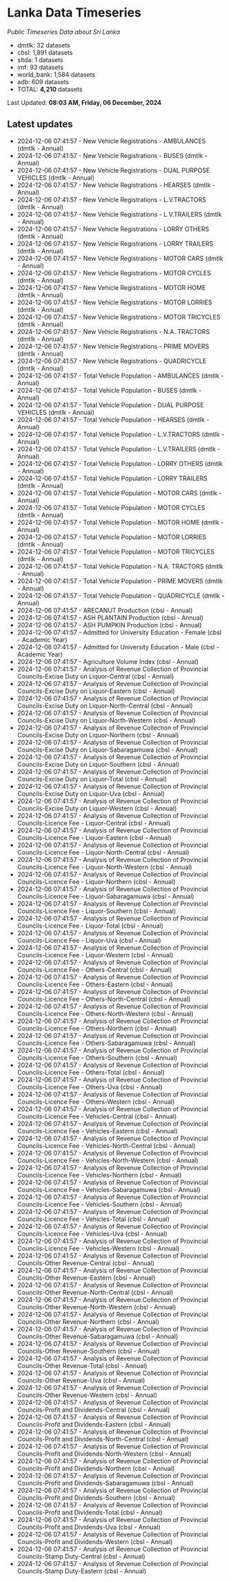 # Lanka Data Timeseries
*Public Timeseries Data about Sri Lanka*

* dmtlk: 32 datasets
* cbsl: 1,891 datasets
* sltda: 1 datasets
* imf: 93 datasets
* world_bank: 1,584 datasets
* adb: 609 datasets
* TOTAL: **4,210** datasets

Last Updated: **08:03 AM, Friday, 06 December, 2024**

## Latest updates

* 2024-12-06 07:41:57 - New Vehicle Registrations - AMBULANCES (dmtlk - Annual)
* 2024-12-06 07:41:57 - New Vehicle Registrations - BUSES (dmtlk - Annual)
* 2024-12-06 07:41:57 - New Vehicle Registrations - DUAL PURPOSE VEHICLES (dmtlk - Annual)
* 2024-12-06 07:41:57 - New Vehicle Registrations - HEARSES (dmtlk - Annual)
* 2024-12-06 07:41:57 - New Vehicle Registrations - L.V.TRACTORS (dmtlk - Annual)
* 2024-12-06 07:41:57 - New Vehicle Registrations - L.V.TRAILERS (dmtlk - Annual)
* 2024-12-06 07:41:57 - New Vehicle Registrations - LORRY OTHERS (dmtlk - Annual)
* 2024-12-06 07:41:57 - New Vehicle Registrations - LORRY TRAILERS (dmtlk - Annual)
* 2024-12-06 07:41:57 - New Vehicle Registrations - MOTOR CARS (dmtlk - Annual)
* 2024-12-06 07:41:57 - New Vehicle Registrations - MOTOR CYCLES (dmtlk - Annual)
* 2024-12-06 07:41:57 - New Vehicle Registrations - MOTOR HOME (dmtlk - Annual)
* 2024-12-06 07:41:57 - New Vehicle Registrations - MOTOR LORRIES (dmtlk - Annual)
* 2024-12-06 07:41:57 - New Vehicle Registrations - MOTOR TRICYCLES (dmtlk - Annual)
* 2024-12-06 07:41:57 - New Vehicle Registrations - N.A. TRACTORS (dmtlk - Annual)
* 2024-12-06 07:41:57 - New Vehicle Registrations - PRIME MOVERS (dmtlk - Annual)
* 2024-12-06 07:41:57 - New Vehicle Registrations - QUADRICYCLE (dmtlk - Annual)
* 2024-12-06 07:41:57 - Total Vehicle Population - AMBULANCES (dmtlk - Annual)
* 2024-12-06 07:41:57 - Total Vehicle Population - BUSES (dmtlk - Annual)
* 2024-12-06 07:41:57 - Total Vehicle Population - DUAL PURPOSE VEHICLES (dmtlk - Annual)
* 2024-12-06 07:41:57 - Total Vehicle Population - HEARSES (dmtlk - Annual)
* 2024-12-06 07:41:57 - Total Vehicle Population - L.V.TRACTORS (dmtlk - Annual)
* 2024-12-06 07:41:57 - Total Vehicle Population - L.V.TRAILERS (dmtlk - Annual)
* 2024-12-06 07:41:57 - Total Vehicle Population - LORRY OTHERS (dmtlk - Annual)
* 2024-12-06 07:41:57 - Total Vehicle Population - LORRY TRAILERS (dmtlk - Annual)
* 2024-12-06 07:41:57 - Total Vehicle Population - MOTOR CARS (dmtlk - Annual)
* 2024-12-06 07:41:57 - Total Vehicle Population - MOTOR CYCLES (dmtlk - Annual)
* 2024-12-06 07:41:57 - Total Vehicle Population - MOTOR HOME (dmtlk - Annual)
* 2024-12-06 07:41:57 - Total Vehicle Population - MOTOR LORRIES (dmtlk - Annual)
* 2024-12-06 07:41:57 - Total Vehicle Population - MOTOR TRICYCLES (dmtlk - Annual)
* 2024-12-06 07:41:57 - Total Vehicle Population - N.A. TRACTORS (dmtlk - Annual)
* 2024-12-06 07:41:57 - Total Vehicle Population - PRIME MOVERS (dmtlk - Annual)
* 2024-12-06 07:41:57 - Total Vehicle Population - QUADRICYCLE (dmtlk - Annual)
* 2024-12-06 07:41:57 - ARECANUT Production (cbsl - Annual)
* 2024-12-06 07:41:57 - ASH PLANTAIN Production (cbsl - Annual)
* 2024-12-06 07:41:57 - ASH PUMPKIN Production (cbsl - Annual)
* 2024-12-06 07:41:57 - Admitted for University Education - Female (cbsl - Academic Year)
* 2024-12-06 07:41:57 - Admitted for University Education - Male (cbsl - Academic Year)
* 2024-12-06 07:41:57 - Agriculture Volume Index (cbsl - Annual)
* 2024-12-06 07:41:57 - Analysis of Revenue Collection of Provincial Councils-Excise Duty on Liquor-Central (cbsl - Annual)
* 2024-12-06 07:41:57 - Analysis of Revenue Collection of Provincial Councils-Excise Duty on Liquor-Eastern (cbsl - Annual)
* 2024-12-06 07:41:57 - Analysis of Revenue Collection of Provincial Councils-Excise Duty on Liquor-North-Central (cbsl - Annual)
* 2024-12-06 07:41:57 - Analysis of Revenue Collection of Provincial Councils-Excise Duty on Liquor-North-Western (cbsl - Annual)
* 2024-12-06 07:41:57 - Analysis of Revenue Collection of Provincial Councils-Excise Duty on Liquor-Northern (cbsl - Annual)
* 2024-12-06 07:41:57 - Analysis of Revenue Collection of Provincial Councils-Excise Duty on Liquor-Sabaragamuwa (cbsl - Annual)
* 2024-12-06 07:41:57 - Analysis of Revenue Collection of Provincial Councils-Excise Duty on Liquor-Southern (cbsl - Annual)
* 2024-12-06 07:41:57 - Analysis of Revenue Collection of Provincial Councils-Excise Duty on Liquor-Total (cbsl - Annual)
* 2024-12-06 07:41:57 - Analysis of Revenue Collection of Provincial Councils-Excise Duty on Liquor-Uva (cbsl - Annual)
* 2024-12-06 07:41:57 - Analysis of Revenue Collection of Provincial Councils-Excise Duty on Liquor-Western (cbsl - Annual)
* 2024-12-06 07:41:57 - Analysis of Revenue Collection of Provincial Councils-Licence Fee - Liquor-Central (cbsl - Annual)
* 2024-12-06 07:41:57 - Analysis of Revenue Collection of Provincial Councils-Licence Fee - Liquor-Eastern (cbsl - Annual)
* 2024-12-06 07:41:57 - Analysis of Revenue Collection of Provincial Councils-Licence Fee - Liquor-North-Central (cbsl - Annual)
* 2024-12-06 07:41:57 - Analysis of Revenue Collection of Provincial Councils-Licence Fee - Liquor-North-Western (cbsl - Annual)
* 2024-12-06 07:41:57 - Analysis of Revenue Collection of Provincial Councils-Licence Fee - Liquor-Northern (cbsl - Annual)
* 2024-12-06 07:41:57 - Analysis of Revenue Collection of Provincial Councils-Licence Fee - Liquor-Sabaragamuwa (cbsl - Annual)
* 2024-12-06 07:41:57 - Analysis of Revenue Collection of Provincial Councils-Licence Fee - Liquor-Southern (cbsl - Annual)
* 2024-12-06 07:41:57 - Analysis of Revenue Collection of Provincial Councils-Licence Fee - Liquor-Total (cbsl - Annual)
* 2024-12-06 07:41:57 - Analysis of Revenue Collection of Provincial Councils-Licence Fee - Liquor-Uva (cbsl - Annual)
* 2024-12-06 07:41:57 - Analysis of Revenue Collection of Provincial Councils-Licence Fee - Liquor-Western (cbsl - Annual)
* 2024-12-06 07:41:57 - Analysis of Revenue Collection of Provincial Councils-Licence Fee - Others-Central (cbsl - Annual)
* 2024-12-06 07:41:57 - Analysis of Revenue Collection of Provincial Councils-Licence Fee - Others-Eastern (cbsl - Annual)
* 2024-12-06 07:41:57 - Analysis of Revenue Collection of Provincial Councils-Licence Fee - Others-North-Central (cbsl - Annual)
* 2024-12-06 07:41:57 - Analysis of Revenue Collection of Provincial Councils-Licence Fee - Others-North-Western (cbsl - Annual)
* 2024-12-06 07:41:57 - Analysis of Revenue Collection of Provincial Councils-Licence Fee - Others-Northern (cbsl - Annual)
* 2024-12-06 07:41:57 - Analysis of Revenue Collection of Provincial Councils-Licence Fee - Others-Sabaragamuwa (cbsl - Annual)
* 2024-12-06 07:41:57 - Analysis of Revenue Collection of Provincial Councils-Licence Fee - Others-Southern (cbsl - Annual)
* 2024-12-06 07:41:57 - Analysis of Revenue Collection of Provincial Councils-Licence Fee - Others-Total (cbsl - Annual)
* 2024-12-06 07:41:57 - Analysis of Revenue Collection of Provincial Councils-Licence Fee - Others-Uva (cbsl - Annual)
* 2024-12-06 07:41:57 - Analysis of Revenue Collection of Provincial Councils-Licence Fee - Others-Western (cbsl - Annual)
* 2024-12-06 07:41:57 - Analysis of Revenue Collection of Provincial Councils-Licence Fee - Vehicles-Central (cbsl - Annual)
* 2024-12-06 07:41:57 - Analysis of Revenue Collection of Provincial Councils-Licence Fee - Vehicles-Eastern (cbsl - Annual)
* 2024-12-06 07:41:57 - Analysis of Revenue Collection of Provincial Councils-Licence Fee - Vehicles-North-Central (cbsl - Annual)
* 2024-12-06 07:41:57 - Analysis of Revenue Collection of Provincial Councils-Licence Fee - Vehicles-North-Western (cbsl - Annual)
* 2024-12-06 07:41:57 - Analysis of Revenue Collection of Provincial Councils-Licence Fee - Vehicles-Northern (cbsl - Annual)
* 2024-12-06 07:41:57 - Analysis of Revenue Collection of Provincial Councils-Licence Fee - Vehicles-Sabaragamuwa (cbsl - Annual)
* 2024-12-06 07:41:57 - Analysis of Revenue Collection of Provincial Councils-Licence Fee - Vehicles-Southern (cbsl - Annual)
* 2024-12-06 07:41:57 - Analysis of Revenue Collection of Provincial Councils-Licence Fee - Vehicles-Total (cbsl - Annual)
* 2024-12-06 07:41:57 - Analysis of Revenue Collection of Provincial Councils-Licence Fee - Vehicles-Uva (cbsl - Annual)
* 2024-12-06 07:41:57 - Analysis of Revenue Collection of Provincial Councils-Licence Fee - Vehicles-Western (cbsl - Annual)
* 2024-12-06 07:41:57 - Analysis of Revenue Collection of Provincial Councils-Other Revenue-Central (cbsl - Annual)
* 2024-12-06 07:41:57 - Analysis of Revenue Collection of Provincial Councils-Other Revenue-Eastern (cbsl - Annual)
* 2024-12-06 07:41:57 - Analysis of Revenue Collection of Provincial Councils-Other Revenue-North-Central (cbsl - Annual)
* 2024-12-06 07:41:57 - Analysis of Revenue Collection of Provincial Councils-Other Revenue-North-Western (cbsl - Annual)
* 2024-12-06 07:41:57 - Analysis of Revenue Collection of Provincial Councils-Other Revenue-Northern (cbsl - Annual)
* 2024-12-06 07:41:57 - Analysis of Revenue Collection of Provincial Councils-Other Revenue-Sabaragamuwa (cbsl - Annual)
* 2024-12-06 07:41:57 - Analysis of Revenue Collection of Provincial Councils-Other Revenue-Southern (cbsl - Annual)
* 2024-12-06 07:41:57 - Analysis of Revenue Collection of Provincial Councils-Other Revenue-Total (cbsl - Annual)
* 2024-12-06 07:41:57 - Analysis of Revenue Collection of Provincial Councils-Other Revenue-Uva (cbsl - Annual)
* 2024-12-06 07:41:57 - Analysis of Revenue Collection of Provincial Councils-Other Revenue-Western (cbsl - Annual)
* 2024-12-06 07:41:57 - Analysis of Revenue Collection of Provincial Councils-Profit and Dividends-Central (cbsl - Annual)
* 2024-12-06 07:41:57 - Analysis of Revenue Collection of Provincial Councils-Profit and Dividends-Eastern (cbsl - Annual)
* 2024-12-06 07:41:57 - Analysis of Revenue Collection of Provincial Councils-Profit and Dividends-North-Central (cbsl - Annual)
* 2024-12-06 07:41:57 - Analysis of Revenue Collection of Provincial Councils-Profit and Dividends-North-Western (cbsl - Annual)
* 2024-12-06 07:41:57 - Analysis of Revenue Collection of Provincial Councils-Profit and Dividends-Northern (cbsl - Annual)
* 2024-12-06 07:41:57 - Analysis of Revenue Collection of Provincial Councils-Profit and Dividends-Sabaragamuwa (cbsl - Annual)
* 2024-12-06 07:41:57 - Analysis of Revenue Collection of Provincial Councils-Profit and Dividends-Southern (cbsl - Annual)
* 2024-12-06 07:41:57 - Analysis of Revenue Collection of Provincial Councils-Profit and Dividends-Total (cbsl - Annual)
* 2024-12-06 07:41:57 - Analysis of Revenue Collection of Provincial Councils-Profit and Dividends-Uva (cbsl - Annual)
* 2024-12-06 07:41:57 - Analysis of Revenue Collection of Provincial Councils-Profit and Dividends-Western (cbsl - Annual)
* 2024-12-06 07:41:57 - Analysis of Revenue Collection of Provincial Councils-Stamp Duty-Central (cbsl - Annual)
* 2024-12-06 07:41:57 - Analysis of Revenue Collection of Provincial Councils-Stamp Duty-Eastern (cbsl - Annual)